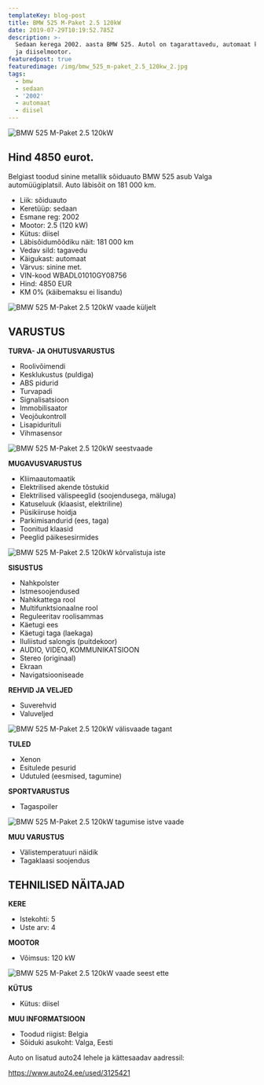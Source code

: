 ```yaml
---
templateKey: blog-post
title: BMW 525 M-Paket 2.5 120kW
date: 2019-07-29T10:19:52.785Z
description: >-
  Sedaan kerega 2002. aasta BMW 525. Autol on tagarattavedu, automaat käigukast
  ja diiselmootor.
featuredpost: true
featuredimage: /img/bmw_525_m-paket_2.5_120kw_2.jpg
tags:
  - bmw
  - sedaan
  - '2002'
  - automaat
  - diisel
---
```

![BMW 525 M-Paket 2.5 120kW](/img/bmw_525_m-paket_2.5_120kw_2.jpg "BMW 525 M-Paket 2.5 120kW")

## Hind 4850 eurot.

Belgiast toodud sinine metallik sõiduauto BMW 525 asub Valga automüügiplatsil. Auto läbisõit on 181 000 km.

* Liik:	sõiduauto
* Keretüüp:	sedaan
* Esmane reg:	2002
* Mootor:	2.5 (120 kW)
* Kütus:	diisel
* Läbisõidumõõdiku näit:	181 000 km
* Vedav sild:	tagavedu
* Käigukast:	automaat
* Värvus:	sinine met.
* VIN-kood	WBADL01010GY08756
* Hind:	4850 EUR
* KM 0% (käibemaksu ei lisandu)

![BMW 525 M-Paket 2.5 120kW vaade küljelt](/img/bmw_525_m-paket_2.5_120kw_3.jpg "BMW 525 M-Paket 2.5 120kW vaade küljelt")

## VARUSTUS

**TURVA- JA OHUTUSVARUSTUS**

* Roolivõimendi
* Kesklukustus (puldiga)
* ABS pidurid
* Turvapadi
* Signalisatsioon
* Immobilisaator
* Veojõukontroll
* Lisapidurituli
* Vihmasensor

![BMW 525 M-Paket 2.5 120kW seestvaade](/img/bmw_525_m-paket_2.5_120kw_5.jpg "BMW 525 M-Paket 2.5 120kW seestvaade")

**MUGAVUSVARUSTUS**

* Kliimaautomaatik
* Elektrilised akende tõstukid
* Elektrilised välispeeglid (soojendusega, mäluga)
* Katuseluuk (klaasist, elektriline)
* Püsikiiruse hoidja
* Parkimisandurid (ees, taga)
* Toonitud klaasid
* Peeglid päikesesirmides

![BMW 525 M-Paket 2.5 120kW kõrvalistuja iste](/img/bmw_525_m-paket_2.5_120kw_6.jpg "BMW 525 M-Paket 2.5 120kW kõrvalistuja iste")

**SISUSTUS**

* Nahkpolster
* Istmesoojendused
* Nahkkattega rool
* Multifunktsionaalne rool
* Reguleeritav roolisammas
* Käetugi ees
* Käetugi taga (laekaga)
* Iluliistud salongis (puitdekoor)
* AUDIO, VIDEO, KOMMUNIKATSIOON
* Stereo (originaal)
* Ekraan
* Navigatsiooniseade

**REHVID JA VELJED**

* Suverehvid
* Valuveljed

![BMW 525 M-Paket 2.5 120kW välisvaade tagant](/img/bmw_525_m-paket_2.5_120kw_9.jpg "BMW 525 M-Paket 2.5 120kW välisvaade tagant")

**TULED**

* Xenon
* Esitulede pesurid
* Udutuled (eesmised, tagumine)

**SPORTVARUSTUS**

* Tagaspoiler

![BMW 525 M-Paket 2.5 120kW tagumise istve vaade](/img/bmw_525_m-paket_2.5_120kw_7.jpg "BMW 525 M-Paket 2.5 120kW tagumise istme vaade")

**MUU VARUSTUS**

* Välistemperatuuri näidik
* Tagaklaasi soojendus

## TEHNILISED NÄITAJAD

**KERE**

* Istekohti:	5
* Uste arv:	4

**MOOTOR**

* Võimsus:	120 kW

![BMW 525 M-Paket 2.5 120kW vaade seest ette](/img/bmw_525_m-paket_2.5_120kw_8.jpg "BMW 525 M-Paket 2.5 120kW vaade seest ette")

**KÜTUS**

* Kütus:	diisel

**MUU INFORMATSIOON**

* Toodud riigist: Belgia
* Sõiduki asukoht: Valga, Eesti

Auto on lisatud auto24 lehele ja kättesaadav aadressil:

<https://www.auto24.ee/used/3125421>
